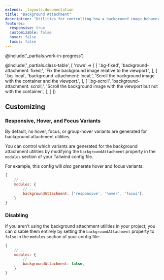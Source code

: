 ```yaml
---
extends: _layouts.documentation
title: "Background Attachment"
description: "Utilities for controlling how a background image behaves when scrolling."
features:
  responsive: true
  customizable: false
  hover: false
  focus: false
---
```


@include('_partials.work-in-progress')

@include('_partials.class-table', [
  'rows' => [
    [
      '.bg-fixed',
      'background-attachment: fixed;',
      'Fix the background image relative to the viewport.',
    ],
    [
      '.bg-local',
      'background-attachment: local;',
      'Scroll the background image with the container and the viewport.',
    ],
    [
      '.bg-scroll',
      'background-attachment: scroll;',
      'Scroll the background image with the viewport but not with the container.',
    ],
  ]
])

## Customizing

### Responsive, Hover, and Focus Variants

By default, no hover, focus, or group-hover variants are generated for background attachment utilities.

You can control which variants are generated for the background attachment utilities by modifying the `backgroundAttachment` property in the `modules` section of your Tailwind config file.

For example, this config will _also_ generate hover and focus variants:

```js
{
    // ...
    modules: { 
        // ...
        backgroundAttachment: ['responsive', 'hover', 'focus'],
    }
}
```

### Disabling

If you aren't using the background attachment utilities in your project, you can disable them entirely by setting the `backgroundAttachment` property to `false` in the `modules` section of your config file:

```js
{
    // ...
    modules: {
        // ...
        backgroundAttachment: false,
    }
}
```

